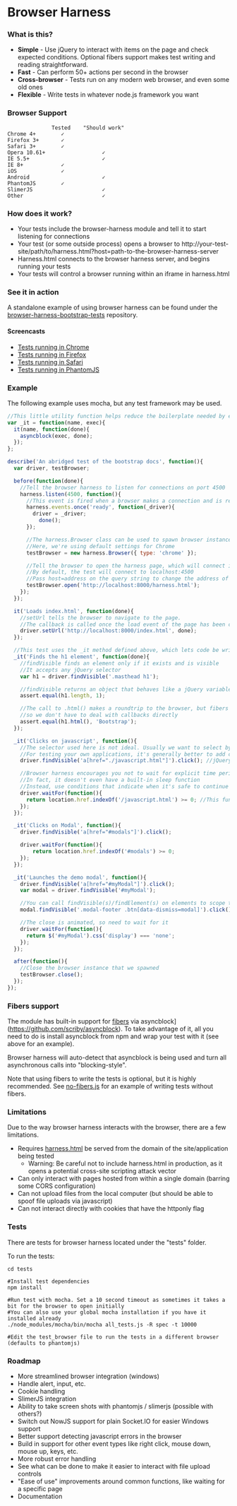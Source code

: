 Browser Harness
===============

### What is this?

* **Simple** - Use jQuery to interact with items on the page and check expected conditions. Optional fibers support makes test writing and reading straightforward.
* **Fast** - Can perform 50+ actions per second in the browser
* **Cross-browser** - Tests run on any modern web browser, and even some old ones
* **Flexible** - Write tests in whatever node.js framework you want

### Browser Support

```
              Tested    "Should work"
Chrome 4+        ✓
Firefox 3+       ✓
Safari 3+        ✓
Opera 10.61+                  ✓
IE 5.5+                       ✓
IE 8+            ✓
iOS              ✓
Android                       ✓
PhantomJS        ✓
SlimerJS                      ✓
Other                         ✓
```

### How does it work?

* Your tests include the browser-harness module and tell it to start listening for connections
* Your test (or some outside process) opens a browser to http://your-test-site/path/to/harness.html?host=path-to-the-browser-harness-server
* Harness.html connects to the browser harness server, and begins running your tests
* Your tests will control a browser running within an iframe in harness.html

### See it in action

A standalone example of using browser harness can be found under the [browser-harness-bootstrap-tests](https://github.com/scriby/browser-harness-bootstrap-tests) repository.

#### Screencasts

* [Tests running in Chrome](http://screencast.com/t/0TaRAmUD)
* [Tests running in Firefox](http://screencast.com/t/n6hxBjMhsh)
* [Tests running in Safari](http://screencast.com/t/3HmnMfMC)
* [Tests running in PhantomJS](http://screencast.com/t/Wd4q5kSPsT)

### Example

The following example uses mocha, but any test framework may be used.

```javascript
//This little utility function helps reduce the boilerplate needed by each test
var _it = function(name, exec){
  it(name, function(done){
    asyncblock(exec, done);
  });
};

describe('An abridged test of the bootstrap docs', function(){
  var driver, testBrowser;

  before(function(done){
    //Tell the browser harness to listen for connections on port 4500
    harness.listen(4500, function(){
      //This event is fired when a browser makes a connection and is ready to run tests
      harness.events.once('ready', function(_driver){
        driver = _driver;
          done();
      });

      //The harness.Browser class can be used to spawn browser instances on this machine
      //Here, we're using default settings for Chrome
      testBrowser = new harness.Browser({ type: 'chrome' });

      //Tell the browser to open the harness page, which will connect it to the harness server
      //By default, the test will connect to localhost:4500
      //Pass host=address on the query string to change the address of the harness server
      testBrowser.open('http://localhost:8000/harness.html');
    });
  });

  it('Loads index.html', function(done){
    //setUrl tells the browser to navigate to the page.
    //The callback is called once the load event of the page has been called
    driver.setUrl('http://localhost:8000/index.html', done);
  });

  //This test uses the _it method defined above, which lets code be written in "blocking style"
  _it('Finds the h1 element', function(done){
    //findVisible finds an element only if it exists and is visible
    //It accepts any jQuery selector
    var h1 = driver.findVisible('.masthead h1');

    //findVisible returns an object that behaves like a jQuery variable
    assert.equal(h1.length, 1);

    //The call to .html() makes a roundtrip to the browser, but fibers makes it
    //so we don't have to deal with callbacks directly
    assert.equal(h1.html(), 'Bootstrap');
  });

  _it('Clicks on javascript', function(){
    //The selector used here is not ideal. Usually we want to select by an id or class.
    //For testing your own applications, it's generally better to add classes than use a goofy selector.
    driver.findVisible('a[href="./javascript.html"]').click(); //jQuery chaining works

    //Browser harness encourages you not to wait for explicit time periods.
    //In fact, it doesn't even have a built-in sleep function
    //Instead, use conditions that indicate when it's safe to continue test execution
    driver.waitFor(function(){
      return location.href.indexOf('/javascript.html') >= 0; //This function runs from within the browser context
    });
  });

  _it('Clicks on Modal', function(){
    driver.findVisible('a[href="#modals"]').click();

    driver.waitFor(function(){
        return location.href.indexOf('#modals') >= 0;
    });
  });

  _it('Launches the demo modal', function(){
    driver.findVisible('a[href="#myModal"]').click();
    var modal = driver.findVisible('#myModal');

    //You can call findVisible(s)/findElement(s) on elements to scope the call to children of that element
    modal.findVisible('.modal-footer .btn[data-dismiss=modal]').click();

    //The close is animated, so need to wait for it
    driver.waitFor(function(){
      return $('#myModal').css('display') === 'none';
    });
  });

  after(function(){
    //Close the browser instance that we spawned
    testBrowser.close();
  });
});
```

### Fibers support

The module has built-in support for [fibers](https://github.com/laverdet/node-fibers) via asyncblock](https://github.com/scriby/asyncblock).
To take advantage of it, all you need to do is install asyncblock from npm and wrap your test with it (see above for an example).

Browser harness will auto-detect that asyncblock is being used and turn all asynchronous calls into "blocking-style".

Note that using fibers to write the tests is optional, but it is highly recommended. See [no-fibers.js](https://github.com/scriby/browser-harness/blob/master/tests/test/no-fibers.js) for an example of writing tests without fibers.

### Limitations

Due to the way browser harness interacts with the browser, there are a few limitations.

* Requires [harness.html](https://github.com/scriby/browser-harness/blob/master/client/harness.html) be served from the domain of the site/application being tested
    * Warning: Be careful not to include harness.html in production, as it opens a potential cross-site scripting attack vector
* Can only interact with pages hosted from within a single domain (barring some CORS configuration)
* Can not upload files from the local computer (but should be able to spoof file uploads via javascript)
* Can not interact directly with cookies that have the httponly flag

### Tests

There are tests for browser harness located under the "tests" folder.

To run the tests:

```
cd tests

#Install test dependencies
npm install

#Run test with mocha. Set a 10 second timeout as sometimes it takes a bit for the browser to open initially
#You can also use your global mocha installation if you have it installed already
./node_modules/mocha/bin/mocha all_tests.js -R spec -t 10000

#Edit the test_browser file to run the tests in a different browser (defaults to phantomjs)
```

### Roadmap


* More streamlined browser integration (windows)
* Handle alert, input, etc.
* Cookie handling
* SlimerJS integration
* Ability to take screen shots with phantomjs / slimerjs (possible with others?)
* Switch out NowJS support for plain Socket.IO for easier Windows support
* Better support detecting javascript errors in the browser
* Build in support for other event types like right click, mouse down, mouse up, keys, etc.
* More robust error handling
* See what can be done to make it easier to interact with file upload controls
* "Ease of use" improvements around common functions, like waiting for a specific page
* Documentation